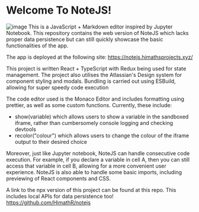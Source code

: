 # Welcome To NoteJS! 
![image](https://user-images.githubusercontent.com/59962329/200509270-e7b7674d-4e1d-40d0-ba7d-49c4085376d1.png)
This is a JavaScript + Markdown editor inspired by Jupyter Notebook. This repository contains the web version of NoteJS which lacks proper data persistence but can still quickly showcase the basic functionalities of the app. 

The app is deployed at the following site: https://notejs.himathsprojects.xyz/

This project is written React + TypeScript with Redux being used for state management. The project also utilises the Atlassian's Design system for component styling and modals. Bundling is carried out using ESBuild, allowing for super speedy code execution

The code editor used is the Monaco Editor and includes formatting using prettier, as well as some custom functions. Currently, these include:
* show(variable) which allows users to show a variable in the sandboxed iframe, rather than cumbersomely console logging and checking devtools
* recolor("colour") which allows users to change the colour of the iframe output to their desired choice

Moreover, just like Jupyter notebook, NoteJS can handle consecutive code execution. For example, if you declare a variable in cell A, then you can still access that variable in cell B, allowing for a more convenient user experience. 
NoteJS is also able to handle some basic imports, including previewing of React components and CSS. 

A link to the npx version of this project can be found at this repo. This includes local APIs for data persistence too! 
https://github.com/HimathR/notejs
